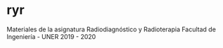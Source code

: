 # ryr
Materiales de la asignatura Radiodiagnóstico y Radioterapia
Facultad de Ingeniería - UNER
2019 - 2020
